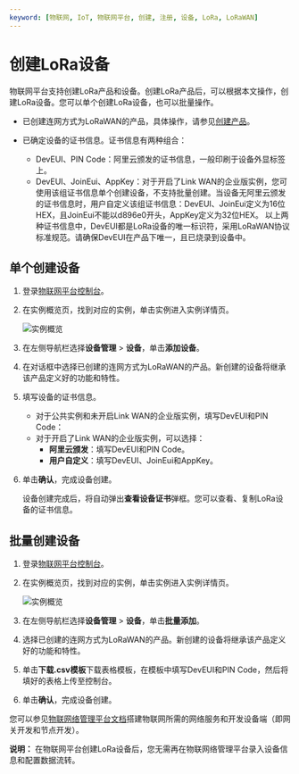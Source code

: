 ```yaml
---
keyword: [物联网, IoT, 物联网平台, 创建, 注册, 设备, LoRa, LoRaWAN]
---
```


# 创建LoRa设备

物联网平台支持创建LoRa产品和设备。创建LoRa产品后，可以根据本文操作，创建LoRa设备。您可以单个创建LoRa设备，也可以批量操作。

-   已创建连网方式为LoRaWAN的产品，具体操作，请参见[创建产品](/cn.zh-CN/设备接入/创建产品.md)。
-   已确定设备的证书信息。证书信息有两种组合：

    -   DevEUI、PIN Code：阿里云颁发的证书信息，一般印刷于设备外显标签上。
    -   DevEUI、JoinEui、AppKey：对于开启了Link WAN的企业版实例，您可使用该组证书信息单个创建设备，不支持批量创建。当设备无阿里云颁发的证书信息时，用户自定义该组证书信息：DevEUI、JoinEui定义为16位HEX，且JoinEui不能以d896e0开头，AppKey定义为32位HEX。
    以上两种证书信息中，DevEUI都是LoRa设备的唯一标识符，采用LoRaWAN协议标准规范。请确保DevEUI在产品下唯一，且已烧录到设备中。


## 单个创建设备

1.  登录[物联网平台控制台](http://iot.console.aliyun.com/)。

2.  在实例概览页，找到对应的实例，单击实例进入实例详情页。

    ![实例概览](https://static-aliyun-doc.oss-accelerate.aliyuncs.com/assets/img/zh-CN/8727475061/p174584.png)

3.  在左侧导航栏选择**设备管理** \> **设备**，单击**添加设备**。

4.  在对话框中选择已创建的连网方式为LoRaWAN的产品。新创建的设备将继承该产品定义好的功能和特性。

5.  填写设备的证书信息。

    -   对于公共实例和未开启Link WAN的企业版实例，填写DevEUI和PIN Code：
    -   对于开启了Link WAN的企业版实例，可以选择：
        -   **阿里云颁发**：填写DevEUI和PIN Code。
        -   **用户自定义**：填写DevEUI、JoinEui和AppKey。
6.  单击**确认**，完成设备创建。

    设备创建完成后，将自动弹出**查看设备证书**弹框。您可以查看、复制LoRa设备的证书信息。


## 批量创建设备

1.  登录[物联网平台控制台](http://iot.console.aliyun.com/)。

2.  在实例概览页，找到对应的实例，单击实例进入实例详情页。

    ![实例概览](https://static-aliyun-doc.oss-accelerate.aliyuncs.com/assets/img/zh-CN/8727475061/p174584.png)

3.  在左侧导航栏选择**设备管理** \> **设备**，单击**批量添加**。

4.  选择已创建的连网方式为LoRaWAN的产品。新创建的设备将继承该产品定义好的功能和特性。

5.  单击**下载.csv模板**下载表格模板，在模板中填写DevEUI和PIN Code，然后将填好的表格上传至控制台。

6.  单击**确认**，完成设备创建。


您可以参见[物联网络管理平台文档](https://help.aliyun.com/document_detail/96549.html)搭建物联网所需的网络服务和开发设备端（即网关开发和节点开发）。

**说明：** 在物联网平台创建LoRa设备后，您无需再在物联网络管理平台录入设备信息和配置数据流转。

